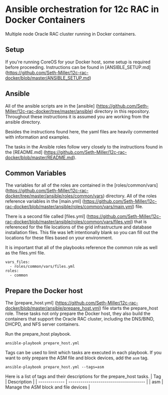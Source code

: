 # Ansible orchestration for 12c RAC in Docker Containers
Multiple node Oracle RAC cluster running in Docker containers.


## Setup
If you're running CoreOS for your Docker host, some setup is required before proceeding. Instructions can be found in [ANSIBLE_SETUP.md] (https://github.com/Seth-Miller/12c-rac-docker/blob/master/ANSIBLE_SETUP.md)


## Ansible
All of the ansible scripts are in the [ansible] (https://github.com/Seth-Miller/12c-rac-docker/tree/master/ansible) directory in this repository. Throughout these instructions it is assumed you are working from the ansible directory.

Besides the instructions found here, the yaml files are heavily commented with information and examples.

The tasks in the Ansible roles follow very closely to the instructions found in the [README.md] (https://github.com/Seth-Miller/12c-rac-docker/blob/master/README.md).


## Common Variables
The variables for all of the roles are contained in the [roles/common/vars] (https://github.com/Seth-Miller/12c-rac-docker/tree/master/ansible/roles/common/vars) directory. All of the roles reference variables in the [main.yml] (https://github.com/Seth-Miller/12c-rac-docker/blob/master/ansible/roles/common/vars/main.yml) file.

There is a second file called [files.yml] (https://github.com/Seth-Miller/12c-rac-docker/blob/master/ansible/roles/common/vars/files.yml) that is referenced for the file locations of the grid infrastructure and database installation files. This file was left intentionally blank so you can fill out the locations for these files based on your environment.

It is important that all of the playbooks reference the common role as well as the files.yml file.
```
vars_files:
  - roles/common/vars/files.yml
roles:
  - common
```


## Prepare the Docker host
The [prepare_host.yml] (https://github.com/Seth-Miller/12c-rac-docker/blob/master/ansible/prepare_host.yml) file starts the prepare_host role. These tasks not only prepare the Docker host, they also build the containers that support the Oracle RAC cluster, including the DNS/BIND, DHCPD, and NFS server containers.

Run the prepare_host playbook.
```
ansible-playbook prepare_host.yml
```

Tags can be used to limit which tasks are executed in each playbook. If you want to only prepare the ASM file and block devices, add the `asm` tag.
```
ansible-playbook prepare_host.yml --tags=asm
```

Here is a list of tags and their descriptions for the prepare_host tasks.
| Tag           | Description                            |
| ------------- | -------------------------------------- |
| asm           | Manage the ASM block and file devices  |
